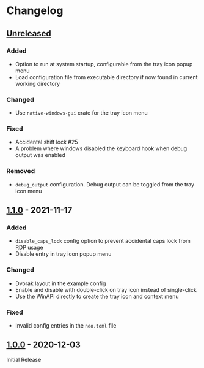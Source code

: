 # Changelog

## [Unreleased]

### Added
- Option to run at system startup, configurable from the tray icon popup menu
- Load configuration file from executable directory if now found in current working directory

### Changed
- Use `native-windows-gui` crate for the tray icon menu

### Fixed
- Accidental shift lock #25
- A problem where windows disabled the keyboard hook when debug output was enabled

### Removed
- `debug_output` configuration. Debug output can be toggled from the tray icon menu

## [1.1.0] - 2021-11-17

### Added
- `disable_caps_lock` config option to prevent accidental caps lock from RDP usage
- Disable entry in tray icon popup menu

### Changed
- Dvorak layout in the example config
- Enable and disable with double-click on tray icon instead of single-click
- Use the WinAPI directly to create the tray icon and context menu

### Fixed
- Invalid config entries in the `neo.toml` file


## [1.0.0] - 2020-12-03

Initial Release


[Unreleased]: https://github.com/timokroeger/kbremap/compare/v1.1.0..HEAD
[1.1.0]: https://github.com/timokroeger/kbremap/compare/v1.0.0..v1.1.0
[1.0.0]: https://github.com/timokroeger/kbremap/releases/tag/v1.0.0
